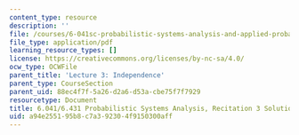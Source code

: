 ```yaml
---
content_type: resource
description: ''
file: /courses/6-041sc-probabilistic-systems-analysis-and-applied-probability-fall-2013/a94e255195b8c7a392304f9150300aff_MIT6_041SCF13_rec03_sol.pdf
file_type: application/pdf
learning_resource_types: []
license: https://creativecommons.org/licenses/by-nc-sa/4.0/
ocw_type: OCWFile
parent_title: 'Lecture 3: Independence'
parent_type: CourseSection
parent_uid: 88ec4f7f-5a26-d2a6-d53a-cbe75f7f7929
resourcetype: Document
title: 6.041/6.431 Probabilistic Systems Analysis, Recitation 3 Solutions
uid: a94e2551-95b8-c7a3-9230-4f9150300aff
---
```

